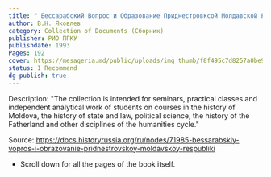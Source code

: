 ```yaml
---
title: " Бессарабский Вопрос и Образование Приднестровксой Молдавской Республики"
author: В.Н. Яковлев
category: Collection of Documents (Сборник)
publisher: РИО ПГКУ
publishdate: 1993
Pages: 192
cover: https://mesageria.md/public/uploads/img_thumb/f8f495c7d8257a0be9006feb02fe8967.jpg
status: I Recommend
dg-publish: true
---
```

Description: 
"The collection is intended for seminars, practical classes and independent analytical work of students on courses in the history of Moldova, the history of state and law, political science, the history of the Fatherland and other disciplines of the humanities cycle."

Source: https://docs.historyrussia.org/ru/nodes/71985-bessarabskiy-vopros-i-obrazovanie-pridnestrovskoy-moldavskoy-respubliki
- Scroll down for all the pages of the book itself.